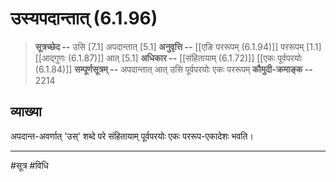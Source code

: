 # उस्यपदान्तात् (6.1.96)
> **सूत्रच्छेद --** उसि [7.1] अपदान्तात् [5.1]
> **अनुवृत्ति --** [[एङि पररूपम् (6.1.94)]] पररूपम् [1.1] [[आद्गुणः (6.1.87)]] आत् [5.1]
> **अधिकार --** [[संहितायाम् (6.1.72)]] [[एकः पूर्वपरयोः (6.1.84)]]
> **सम्पूर्णसूत्रम् --** अपदान्तात् आत् उसि पूर्वपरयोः एकः पररूपम्
> **कौमुदी-क्रमाङ्क --** 2214

## व्याख्या

अपदान्त-अवर्णात् 'उस्' शब्दे परे संहितायाम् पूर्वपरयोः एकः पररूप-एकादेशः भवति।

---
#सूत्र #विधि